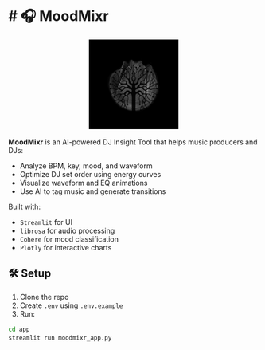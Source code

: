 # # 🎧 MoodMixr
<p align="center">
  <img src="app/assets/logo.png" alt="MoodMixr Logo" width="180"/>
</p>

**MoodMixr** is an AI-powered DJ Insight Tool that helps music producers and DJs:
- Analyze BPM, key, mood, and waveform
- Optimize DJ set order using energy curves
- Visualize waveform and EQ animations
- Use AI to tag music and generate transitions

Built with:
- `Streamlit` for UI
- `librosa` for audio processing
- `Cohere` for mood classification
- `Plotly` for interactive charts


## 🛠 Setup
1. Clone the repo  
2. Create `.env` using `.env.example`  
3. Run:
```bash
cd app
streamlit run moodmixr_app.py
